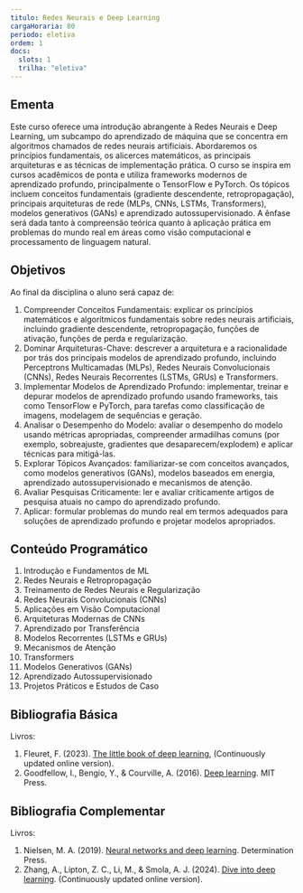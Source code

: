 ```yaml
---
titulo: Redes Neurais e Deep Learning
cargaHoraria: 80
periodo: eletiva
ordem: 1
docs:
  slots: 1
  trilha: "eletiva"
---
```


## Ementa

Este curso oferece uma introdução abrangente à Redes Neurais e Deep Learning, um subcampo do aprendizado de máquina que se concentra em algoritmos chamados de redes neurais artificiais. Abordaremos os princípios fundamentais, os alicerces matemáticos, as principais arquiteturas e as técnicas de implementação prática. O curso se inspira em cursos acadêmicos de ponta e utiliza frameworks modernos de aprendizado profundo, principalmente o TensorFlow e PyTorch. Os tópicos incluem conceitos fundamentais (gradiente descendente, retropropagação), principais arquiteturas de rede (MLPs, CNNs, LSTMs, Transformers), modelos generativos (GANs) e aprendizado autossupervisionado. A ênfase será dada tanto à compreensão teórica quanto à aplicação prática em problemas do mundo real em áreas como visão computacional e processamento de linguagem natural.


## Objetivos

Ao final da disciplina o aluno será capaz de:

1. Compreender Conceitos Fundamentais: explicar os princípios matemáticos e algorítmicos fundamentais sobre redes neurais artificiais, incluindo gradiente descendente, retropropagação, funções de ativação, funções de perda e regularização.
1. Dominar Arquiteturas-Chave: descrever a arquitetura e a racionalidade por trás dos principais modelos de aprendizado profundo, incluindo Perceptrons Multicamadas (MLPs), Redes Neurais Convolucionais (CNNs), Redes Neurais Recorrentes (LSTMs, GRUs) e Transformers.
1. Implementar Modelos de Aprendizado Profundo: implementar, treinar e depurar modelos de aprendizado profundo usando frameworks, tais como TensorFlow e PyTorch, para tarefas como classificação de imagens, modelagem de sequências e geração.
1. Analisar o Desempenho do Modelo: avaliar o desempenho do modelo usando métricas apropriadas, compreender armadilhas comuns (por exemplo, sobreajuste, gradientes que desaparecem/explodem) e aplicar técnicas para mitigá-las.
1. Explorar Tópicos Avançados: familiarizar-se com conceitos avançados, como modelos generativos (GANs), modelos baseados em energia, aprendizado autossupervisionado e mecanismos de atenção.
1. Avaliar Pesquisas Criticamente: ler e avaliar criticamente artigos de pesquisa atuais no campo do aprendizado profundo.
1. Aplicar: formular problemas do mundo real em termos adequados para soluções de aprendizado profundo e projetar modelos apropriados.


## Conteúdo Programático

1. Introdução e Fundamentos de ML
1. Redes Neurais e Retropropagação  
1. Treinamento de Redes Neurais e Regularização
1. Redes Neurais Convolucionais (CNNs)
1. Aplicações em Visão Computacional
1. Arquiteturas Modernas de CNNs
1. Aprendizado por Transferência
1. Modelos Recorrentes (LSTMs e GRUs)  
1. Mecanismos de Atenção
1. Transformers
1. Modelos Generativos (GANs)
1. Aprendizado Autossupervisionado
1. Projetos Práticos e Estudos de Caso


## Bibliografia Básica

Livros:

1. Fleuret, F. (2023). [The little book of deep learning](https://fleuret.org/lbdl), (Continuously updated online version).
1. Goodfellow, I., Bengio, Y., & Courville, A. (2016). [Deep learning](https://www.deeplearningbook.org/). MIT Press.

## Bibliografia Complementar

Livros:

1. Nielsen, M. A. (2019). [Neural networks and deep learning](http://neuralnetworksanddeeplearning.com/). Determination Press.
1. Zhang, A., Lipton, Z. C., Li, M., & Smola, A. J. (2024). [Dive into deep learning](https://d2l.ai/). (Continuously updated online version).

